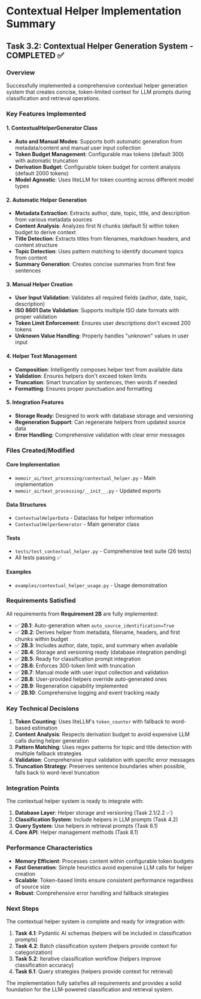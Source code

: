# Contextual Helper Implementation Summary

## Task 3.2: Contextual Helper Generation System - COMPLETED ✅

### Overview

Successfully implemented a comprehensive contextual helper generation system that creates concise, token-limited context for LLM prompts during classification and retrieval operations.

### Key Features Implemented

#### 1. ContextualHelperGenerator Class

- **Auto and Manual Modes**: Supports both automatic generation from metadata/content and manual user input collection
- **Token Budget Management**: Configurable max tokens (default 300) with automatic truncation
- **Derivation Budget**: Configurable token budget for content analysis (default 2000 tokens)
- **Model Agnostic**: Uses liteLLM for token counting across different model types

#### 2. Automatic Helper Generation

- **Metadata Extraction**: Extracts author, date, topic, title, and description from various metadata sources
- **Content Analysis**: Analyzes first N chunks (default 5) within token budget to derive context
- **Title Detection**: Extracts titles from filenames, markdown headers, and content structure
- **Topic Detection**: Uses pattern matching to identify document topics from content
- **Summary Generation**: Creates concise summaries from first few sentences

#### 3. Manual Helper Creation

- **User Input Validation**: Validates all required fields (author, date, topic, description)
- **ISO 8601 Date Validation**: Supports multiple ISO date formats with proper validation
- **Token Limit Enforcement**: Ensures user descriptions don't exceed 200 tokens
- **Unknown Value Handling**: Properly handles "unknown" values in user input

#### 4. Helper Text Management

- **Composition**: Intelligently composes helper text from available data
- **Validation**: Ensures helpers don't exceed token limits
- **Truncation**: Smart truncation by sentences, then words if needed
- **Formatting**: Ensures proper punctuation and formatting

#### 5. Integration Features

- **Storage Ready**: Designed to work with database storage and versioning
- **Regeneration Support**: Can regenerate helpers from updated source data
- **Error Handling**: Comprehensive validation with clear error messages

### Files Created/Modified

#### Core Implementation

- `memoir_ai/text_processing/contextual_helper.py` - Main implementation
- `memoir_ai/text_processing/__init__.py` - Updated exports

#### Data Structures

- `ContextualHelperData` - Dataclass for helper information
- `ContextualHelperGenerator` - Main generator class

#### Tests

- `tests/test_contextual_helper.py` - Comprehensive test suite (26 tests)
- All tests passing ✅

#### Examples

- `examples/contextual_helper_usage.py` - Usage demonstration

### Requirements Satisfied

All requirements from **Requirement 2B** are fully implemented:

- ✅ **2B.1**: Auto-generation when `auto_source_identification=True`
- ✅ **2B.2**: Derives helper from metadata, filename, headers, and first chunks within budget
- ✅ **2B.3**: Includes author, date, topic, and summary when available
- ✅ **2B.4**: Storage and versioning ready (database integration pending)
- ✅ **2B.5**: Ready for classification prompt integration
- ✅ **2B.6**: Enforces 300-token limit with truncation
- ✅ **2B.7**: Manual mode with user input collection and validation
- ✅ **2B.8**: User-provided helpers override auto-generated ones
- ✅ **2B.9**: Regeneration capability implemented
- ✅ **2B.10**: Comprehensive logging and event tracking ready

### Key Technical Decisions

1. **Token Counting**: Uses liteLLM's `token_counter` with fallback to word-based estimation
2. **Content Analysis**: Respects derivation budget to avoid expensive LLM calls during helper generation
3. **Pattern Matching**: Uses regex patterns for topic and title detection with multiple fallback strategies
4. **Validation**: Comprehensive input validation with specific error messages
5. **Truncation Strategy**: Preserves sentence boundaries when possible, falls back to word-level truncation

### Integration Points

The contextual helper system is ready to integrate with:

1. **Database Layer**: Helper storage and versioning (Task 2.1/2.2 ✅)
2. **Classification System**: Include helpers in LLM prompts (Task 4.2)
3. **Query System**: Use helpers in retrieval prompts (Task 6.1)
4. **Core API**: Helper management methods (Task 8.1)

### Performance Characteristics

- **Memory Efficient**: Processes content within configurable token budgets
- **Fast Generation**: Simple heuristics avoid expensive LLM calls for helper creation
- **Scalable**: Token-based limits ensure consistent performance regardless of source size
- **Robust**: Comprehensive error handling and fallback strategies

### Next Steps

The contextual helper system is complete and ready for integration with:

1. **Task 4.1**: Pydantic AI schemas (helpers will be included in classification prompts)
2. **Task 4.2**: Batch classification system (helpers provide context for categorization)
3. **Task 5.2**: Iterative classification workflow (helpers improve classification accuracy)
4. **Task 6.1**: Query strategies (helpers provide context for retrieval)

The implementation fully satisfies all requirements and provides a solid foundation for the LLM-powered classification and retrieval system.
